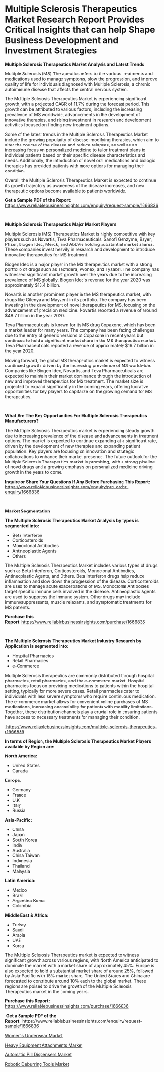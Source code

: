 <p><h1>Multiple Sclerosis Therapeutics Market Research Report Provides Critical Insights that can help Shape Business Development and Investment Strategies</h1></p><p><strong>Multiple Sclerosis Therapeutics Market Analysis and Latest Trends</strong></p>
<p><p>Multiple Sclerosis (MS) Therapeutics refers to the various treatments and medications used to manage symptoms, slow the progression, and improve quality of life for individuals diagnosed with Multiple Sclerosis, a chronic autoimmune disease that affects the central nervous system.</p><p>The Multiple Sclerosis Therapeutics Market is experiencing significant growth, with a projected CAGR of 11.7% during the forecast period. This growth can be attributed to various factors, including the increasing prevalence of MS worldwide, advancements in the development of innovative therapies, and rising investment in research and development activities focused on finding new treatment options.</p><p>Some of the latest trends in the Multiple Sclerosis Therapeutics Market include the growing popularity of disease-modifying therapies, which aim to alter the course of the disease and reduce relapses, as well as an increasing focus on personalized medicine to tailor treatment plans to individual patients based on their specific disease characteristics and needs. Additionally, the introduction of novel oral medications and biologic therapies has provided patients with more options for managing their condition.</p><p>Overall, the Multiple Sclerosis Therapeutics Market is expected to continue its growth trajectory as awareness of the disease increases, and new therapeutic options become available to patients worldwide.</p></p>
<p><strong>Get a Sample PDF of the Report:&nbsp;</strong> <a href="https://www.reliablebusinessinsights.com/enquiry/request-sample/1666836">https://www.reliablebusinessinsights.com/enquiry/request-sample/1666836</a></p>
<p>&nbsp;</p>
<p><strong>Multiple Sclerosis Therapeutics Major Market Players</strong></p>
<p><p>Multiple Sclerosis (MS) Therapeutics Market is highly competitive with key players such as Novartis, Teva Pharmaceuticals, Sanofi Genzyme, Bayer, Pfizer, Biogen Idec, Merck, and AbbVie holding substantial market shares. These companies invest heavily in research and development to introduce innovative therapeutics for MS treatment.</p><p>Biogen Idec is a major player in the MS therapeutics market with a strong portfolio of drugs such as Tecfidera, Avonex, and Tysabri. The company has witnessed significant market growth over the years due to the increasing prevalence of MS globally. Biogen Idec's revenue for the year 2020 was approximately $13.4 billion.</p><p>Novartis is another prominent player in the MS therapeutics market, with drugs like Gilenya and Mayzent in its portfolio. The company has been investing in the development of novel therapeutics for MS, focusing on the advancement of precision medicine. Novartis reported a revenue of around $48.7 billion in the year 2020.</p><p>Teva Pharmaceuticals is known for its MS drug Copaxone, which has been a market leader for many years. The company has been facing challenges due to the entry of generic versions of Copaxone in recent years but continues to hold a significant market share in the MS therapeutics market. Teva Pharmaceuticals reported a revenue of approximately $16.7 billion in the year 2020.</p><p>Moving forward, the global MS therapeutics market is expected to witness continued growth, driven by the increasing prevalence of MS worldwide. Companies like Biogen Idec, Novartis, and Teva Pharmaceuticals are expected to maintain their market dominance through the introduction of new and improved therapeutics for MS treatment. The market size is projected to expand significantly in the coming years, offering lucrative opportunities for key players to capitalize on the growing demand for MS therapeutics.</p></p>
<p>&nbsp;</p>
<p><strong>What Are The Key Opportunities For Multiple Sclerosis Therapeutics Manufacturers?</strong></p>
<p><p>The Multiple Sclerosis Therapeutics market is experiencing steady growth due to increasing prevalence of the disease and advancements in treatment options. The market is expected to continue expanding at a significant rate, driven by the development of new therapies and expanding patient population. Key players are focusing on innovation and strategic collaborations to enhance their market presence. The future outlook for the Multiple Sclerosis Therapeutics market is promising, with a strong pipeline of novel drugs and a growing emphasis on personalized medicine driving growth in the years to come.</p></p>
<p><strong>Inquire or Share Your Questions If Any Before Purchasing This Report:</strong> <a href="https://www.reliablebusinessinsights.com/enquiry/pre-order-enquiry/1666836">https://www.reliablebusinessinsights.com/enquiry/pre-order-enquiry/1666836</a></p>
<p>&nbsp;</p>
<p><strong>Market Segmentation</strong></p>
<p><strong>The Multiple Sclerosis Therapeutics Market Analysis by types is segmented into:</strong></p>
<p><ul><li>Beta Interferon</li><li>Corticosteroids</li><li>Monoclonal Antibodies</li><li>Antineoplastic Agents</li><li>Others</li></ul></p>
<p><p>The Multiple Sclerosis Therapeutics Market includes various types of drugs such as Beta Interferon, Corticosteroids, Monoclonal Antibodies, Antineoplastic Agents, and Others. Beta Interferon drugs help reduce inflammation and slow down the progression of the disease. Corticosteroids are used to manage acute exacerbations of MS. Monoclonal Antibodies target specific immune cells involved in the disease. Antineoplastic Agents are used to suppress the immune system. Other drugs may include immunosuppressants, muscle relaxants, and symptomatic treatments for MS patients.</p></p>
<p><strong>Purchase this Report:&nbsp;</strong><a href="https://www.reliablebusinessinsights.com/purchase/1666836">https://www.reliablebusinessinsights.com/purchase/1666836</a></p>
<p>&nbsp;</p>
<p><strong>The Multiple Sclerosis Therapeutics Market Industry Research by Application is segmented into:</strong></p>
<p><ul><li>Hospital Pharmacies</li><li>Retail Pharmacies</li><li>e-Commerce</li></ul></p>
<p><p>Multiple Sclerosis therapeutics are commonly distributed through hospital pharmacies, retail pharmacies, and the e-commerce market. Hospital pharmacies focus on providing medications to patients within the hospital setting, typically for more severe cases. Retail pharmacies cater to individuals with less severe symptoms who require continuous medication. The e-commerce market allows for convenient online purchases of MS medications, increasing accessibility for patients with mobility limitations. Together, these distribution channels play a crucial role in ensuring patients have access to necessary treatments for managing their condition.</p></p>
<p><a href="https://www.reliablebusinessinsights.com/multiple-sclerosis-therapeutics-r1666836">&nbsp;https://www.reliablebusinessinsights.com/multiple-sclerosis-therapeutics-r1666836</a></p>
<p><strong>In terms of Region, the Multiple Sclerosis Therapeutics Market Players available by Region are:</strong></p>
<p>
    <p> <strong> North America: </strong>
        <ul>
            <li>United States</li>
            <li>Canada</li>
        </ul>
        </p> 
    <p> <strong> Europe: </strong>
        <ul>
            <li>Germany</li>
            <li>France</li>
            <li>U.K.</li>
            <li>Italy</li>
            <li>Russia</li>
        </ul>
        </p> 
    <p> <strong> Asia-Pacific: </strong>
        <ul>
            <li>China</li>
            <li>Japan</li>
            <li>South Korea</li>
            <li>India</li>
            <li>Australia</li>
            <li>China Taiwan</li>
            <li>Indonesia</li>
            <li>Thailand</li>
            <li>Malaysia</li>
        </ul>
        </p> 
    <p> <strong> Latin America: </strong>
        <ul>
            <li>Mexico</li>
            <li>Brazil</li>
            <li>Argentina Korea</li>
            <li>Colombia</li>
        </ul>
        </p> 
    <p> <strong> Middle East & Africa: </strong>
        <ul>
            <li>Turkey</li>
            <li>Saudi</li>
            <li>Arabia</li>
            <li>UAE</li>
            <li>Korea</li>
        </ul>
    </p>
    </p>
<p><p>The Multiple Sclerosis Therapeutics market is expected to witness significant growth across various regions, with North America anticipated to dominate the market with a market share of approximately 45%. Europe is also expected to hold a substantial market share of around 25%, followed by Asia-Pacific with 15% market share. The United States and China are forecasted to contribute around 10% each to the global market. These regions are poised to drive the growth of the Multiple Sclerosis Therapeutics market in the coming years.</p></p>
<p><strong>Purchase this Report: </strong><a href="https://www.reliablebusinessinsights.com/purchase/1666836">https://www.reliablebusinessinsights.com/purchase/1666836</a></p>
<p>&nbsp;<strong>Get a Sample PDF of the Report:&nbsp;&nbsp;</strong><a href="https://www.reliablebusinessinsights.com/enquiry/request-sample/1666836">https://www.reliablebusinessinsights.com/enquiry/request-sample/1666836</a></p>
<p><strong></strong></p>
<p><p><a href="https://github.com/sardarp081/Market-Research-Report-List-2/blob/main/womens-underwear-market.md">Women's Underwear Market</a></p><p><a href="https://github.com/waylose1223/Market-Research-Report-List-2/blob/main/heavy-equipment-attachments-market.md">Heavy Equipment Attachments Market</a></p><p><a href="https://github.com/hzxpgedq27/Market-Research-Report-List-1/blob/main/automatic-pill-dispensers-market.md">Automatic Pill Dispensers Market</a></p><p><a href="https://github.com/mdinislamsheik/Market-Research-Report-List-1/blob/main/robotic-deburring-tools-market.md">Robotic Deburring Tools Market</a></p></p>